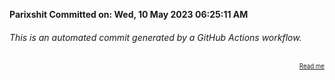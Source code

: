**Parixshit Committed on: Wed, 10 May 2023 06:25:11 AM** <!-- c1c3357f-f03e-4d3a-9df8-e34b887071d6 -->

###### This is an automated commit generated by a GitHub Actions workflow.

<div align="right"><sub><sup><a href="https://github.com/Parixshit/AutoCommit.git">Read me</a></sup></sub></div>
